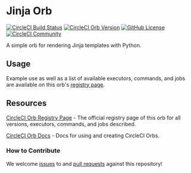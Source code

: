 # Jinja Orb

[![CircleCI Build Status](https://circleci.com/gh/jtreutel/jinja-orb.svg?style=shield "CircleCI Build Status")](https://circleci.com/gh/jtreutel/jinja-orb) [![CircleCI Orb Version](https://badges.circleci.com/orbs/jtreutel/jinja.svg)](https://circleci.com/orbs/registry/orb/jtreutel/jinja-orb) [![GitHub License](https://img.shields.io/badge/license-MIT-lightgrey.svg)](https://raw.githubusercontent.com/jtreutel/jinja-orb/master/LICENSE) [![CircleCI Community](https://img.shields.io/badge/community-CircleCI%20Discuss-343434.svg)](https://discuss.circleci.com/c/ecosystem/orbs)


A simple orb for rendering Jinja templates with Python.


## Usage

Example use as well as a list of available executors, commands, and jobs are available on this orb's [registry page][reg-page].

## Resources

[CircleCI Orb Registry Page](https://circleci.com/orbs/registry/orb/jtreutel/jinja-orb) - The official registry page of this orb for all versions, executors, commands, and jobs described.

[CircleCI Orb Docs](https://circleci.com/docs/2.0/orb-intro/#section=configuration) - Docs for using and creating CircleCI Orbs.

### How to Contribute

We welcome [issues](https://github.com/jtreutel/jinja-orb/issues) to and [pull requests](https://github.com/jtreutel/jinja-orb/pulls) against this repository!


[reg-page]: https://circleci.com/orbs/registry/orb/jtreutel/jinja


